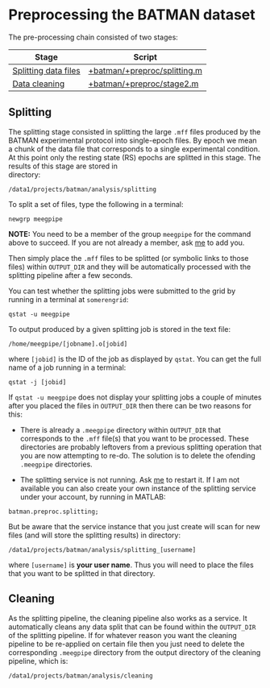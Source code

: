 Preprocessing the BATMAN dataset
======

The pre-processing chain consisted of two stages:

Stage                                             | Script
------------------------------------------------- | -------------
[Splitting data files][splitting]                 | [+batman/+preproc/splitting.m][splitting]
[Data cleaning][cleaning]                         | [+batman/+preproc/stage2.m][cleaning]


[splitting]: ./splitting.m
[cleaning]: ./cleaning.m

## Splitting

The splitting stage consisted in splitting the large `.mff` files produced
by the BATMAN experimental protocol into single-epoch files. By epoch 
we mean a chunk of the data file that corresponds to a single 
experimental condition. At this point only the resting state (RS) epochs 
are splitted in this stage. The results of this stage are stored in  
directory:

````
/data1/projects/batman/analysis/splitting
````

To split a set of files, type the following in a terminal:

````
newgrp meegpipe
````

__NOTE:__ You need to be a member of the group `meegpipe` for the command
above to succeed. If you are not already a member, ask [me][me] to add you.

Then simply place the `.mff` files to be splitted (or symbolic links to 
those  files) within `OUTPUT_DIR` and they will be automatically processed 
with the splitting pipeline after a few seconds. 

You can test whether the splitting jobs were submitted to the grid by
running in a terminal at `somerengrid`:

```
qstat -u meegpipe
````

To output produced by a given splitting job is stored in the text file:

````
/home/meegpipe/[jobname].o[jobid]
````

where `[jobid]` is the ID of the job as displayed by `qstat`. You can get
the full name of a job running in a terminal:

````
qstat -j [jobid]
````

If `qstat -u meegpipe` does not display your splitting jobs a couple of 
minutes after you placed the files in `OUTPUT_DIR` then there can be 
two reasons for this:

* There is already a `.meegpipe` directory within `OUTPUT_DIR` that 
corresponds to the `.mff` file(s) that you want to be processed. These 
directories are probably leftovers from a previous splitting operation 
that you are now attempting to re-do. The solution is to delete the
 ofending `.meegpipe` directories. 


* The splitting service is not running. Ask [me][me] to restart it. If I 
am not available you can also create your own instance of the splitting 
service under your account, by running in MATLAB:

````
batman.preproc.splitting;
````

But be aware that the service instance that you just create will scan for 
new files (and will store the splitting results) in directory:

````
/data1/projects/batman/analysis/splitting_[username]
````

where `[username]` is __your user name__. Thus you will need to place the
files that you want to be splitted in that directory.

[me]: mailto:g@germangh.com


## Cleaning

As the splitting pipeline, the cleaning pipeline also works as a service.
It automatically cleans any data split that can be found within the 
`OUTPUT_DIR` of the splitting pipeline. If for whatever reason you want 
the cleaning pipeline to be re-applied on certain file then you just need
 to delete the corresponding `.meegpipe` directory from the output
directory of the cleaning pipeline, which is:

````
/data1/projects/batman/analysis/cleaning
````
